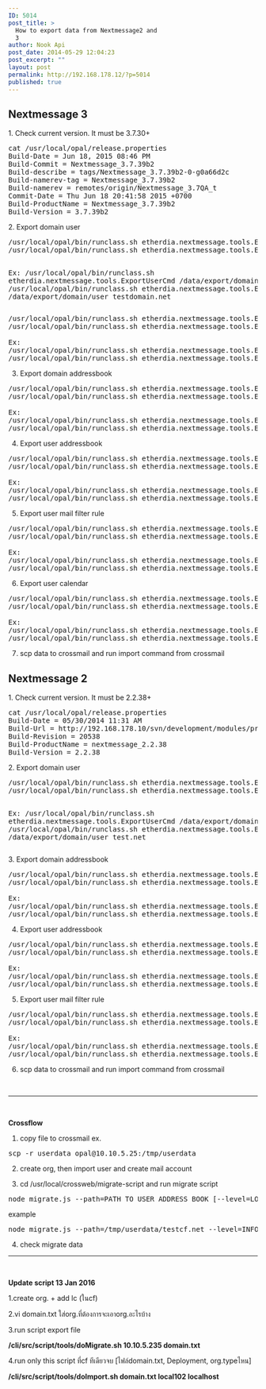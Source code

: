 ```yaml
---
ID: 5014
post_title: >
  How to export data from Nextmessage2 and
  3
author: Nook Api
post_date: 2014-05-29 12:04:23
post_excerpt: ""
layout: post
permalink: http://192.168.178.12/?p=5014
published: true
---
```

<h2>Nextmessage 3</h2>
1. Check current version. It must be 3.7.30+
<pre>cat /usr/local/opal/release.properties
Build-Date = Jun 18, 2015 08:46 PM
Build-Commit = Nextmessage_3.7.39b2
Build-describe = tags/Nextmessage_3.7.39b2-0-g0a66d2c
Build-namerev-tag = Nextmessage_3.7.39b2
Build-namerev = remotes/origin/Nextmessage_3.7QA_t
Commit-Date = Thu Jun 18 20:41:58 2015 +0700
Build-ProductName = Nextmessage_3.7.39b2
Build-Version = 3.7.39b2
</pre>
2. Export domain user
<pre>/usr/local/opal/bin/runclass.sh etherdia.nextmessage.tools.ExportUserCmd ${domain_export_path}
/usr/local/opal/bin/runclass.sh etherdia.nextmessage.tools.ExportUserCmd ${domain_export_path} ${domainName}

Ex:
/usr/local/opal/bin/runclass.sh etherdia.nextmessage.tools.ExportUserCmd /data/export/domain/user
/usr/local/opal/bin/runclass.sh etherdia.nextmessage.tools.ExportUserCmd /data/export/domain/user testdomain.net
</pre>
<pre>/usr/local/opal/bin/runclass.sh etherdia.nextmessage.tools.ExportAdminUserCmd ${domain_export_path}
/usr/local/opal/bin/runclass.sh etherdia.nextmessage.tools.ExportAdminUserCmd ${domain_export_path} ${domainName}

Ex:
/usr/local/opal/bin/runclass.sh etherdia.nextmessage.tools.ExportAdminUserCmd /data/export/domain/admin
/usr/local/opal/bin/runclass.sh etherdia.nextmessage.tools.ExportAdminUserCmd /data/export/domain/admin testdomain.net
</pre>
3. Export domain addressbook
<pre>/usr/local/opal/bin/runclass.sh etherdia.nextmessage.tools.ExportDomainAddressbookCmd ${domain_export_path}
/usr/local/opal/bin/runclass.sh etherdia.nextmessage.tools.ExportDomainAddressbookCmd ${domain_export_path} ${domainName}

Ex:
/usr/local/opal/bin/runclass.sh etherdia.nextmessage.tools.ExportDomainAddressbookCmd /data/export/domain/contact
/usr/local/opal/bin/runclass.sh etherdia.nextmessage.tools.ExportDomainAddressbookCmd /data/export/domain/contact test.net
</pre>
4. Export user addressbook
<pre>/usr/local/opal/bin/runclass.sh etherdia.nextmessage.tools.ExportAddressbookCmd ${user_export_path}
/usr/local/opal/bin/runclass.sh etherdia.nextmessage.tools.ExportAddressbookCmd ${user_export_path} ${domainName}

Ex:
/usr/local/opal/bin/runclass.sh etherdia.nextmessage.tools.ExportAddressbookCmd /data/export/userdata
/usr/local/opal/bin/runclass.sh etherdia.nextmessage.tools.ExportAddressbookCmd /data/export/userdata test.net
</pre>
5. Export user mail filter rule
<pre>/usr/local/opal/bin/runclass.sh etherdia.nextmessage.tools.ExportSieveCmd ${user_export_path}
/usr/local/opal/bin/runclass.sh etherdia.nextmessage.tools.ExportSieveCmd ${user_export_path} ${domainName}

Ex:
/usr/local/opal/bin/runclass.sh etherdia.nextmessage.tools.ExportSieveCmd /data/export/userdata
/usr/local/opal/bin/runclass.sh etherdia.nextmessage.tools.ExportSieveCmd /data/export/userdata test.net
</pre>
6. Export user calendar
<pre>/usr/local/opal/bin/runclass.sh etherdia.nextmessage.tools.ExportCalendarCmd ${user_export_path}
/usr/local/opal/bin/runclass.sh etherdia.nextmessage.tools.ExportCalendarCmd ${user_export_path} ${domainName}

Ex:
/usr/local/opal/bin/runclass.sh etherdia.nextmessage.tools.ExportCalendarCmd /data/export/userdata
/usr/local/opal/bin/runclass.sh etherdia.nextmessage.tools.ExportCalendarCmd /data/export/userdata test.net
</pre>
7. scp data to crossmail and run import command from crossmail
<h2>Nextmessage 2</h2>
1. Check current version. It must be 2.2.38+
<pre>cat /usr/local/opal/release.properties
Build-Date = 05/30/2014 11:31 AM 
Build-Url = http://192.168.178.10/svn/development/modules/projects/opal/branch/nextmessage_2.2.38 
Build-Revision = 20538 
Build-ProductName = nextmessage_2.2.38 
Build-Version = 2.2.38 
</pre>
2. Export domain user
<pre>/usr/local/opal/bin/runclass.sh etherdia.nextmessage.tools.ExportUserCmd ${domain_export_path}
/usr/local/opal/bin/runclass.sh etherdia.nextmessage.tools.ExportUserCmd ${domain_export_path} ${domainName}

Ex:
/usr/local/opal/bin/runclass.sh etherdia.nextmessage.tools.ExportUserCmd /data/export/domain/user
/usr/local/opal/bin/runclass.sh etherdia.nextmessage.tools.ExportUserCmd /data/export/domain/user test.net
</pre>
3. Export domain addressbook
<pre>/usr/local/opal/bin/runclass.sh etherdia.nextmessage.tools.ExportDomainAddressbookCmd ${domain_export_path}
/usr/local/opal/bin/runclass.sh etherdia.nextmessage.tools.ExportDomainAddressbookCmd ${domain_export_path} ${domainName}

Ex:
/usr/local/opal/bin/runclass.sh etherdia.nextmessage.tools.ExportDomainAddressbookCmd /data/export/domain
/usr/local/opal/bin/runclass.sh etherdia.nextmessage.tools.ExportDomainAddressbookCmd /data/export/domain test.net
</pre>
4. Export user addressbook
<pre>/usr/local/opal/bin/runclass.sh etherdia.nextmessage.tools.ExportAddressbookCmd ${user_export_path}
/usr/local/opal/bin/runclass.sh etherdia.nextmessage.tools.ExportAddressbookCmd ${user_export_path} ${domainName}

Ex:
/usr/local/opal/bin/runclass.sh etherdia.nextmessage.tools.ExportAddressbookCmd /data/export/userdata
/usr/local/opal/bin/runclass.sh etherdia.nextmessage.tools.ExportAddressbookCmd /data/export/userdata test.net
</pre>
5. Export user mail filter rule
<pre>/usr/local/opal/bin/runclass.sh etherdia.nextmessage.tools.ExportSieveCmd ${user_export_path}
/usr/local/opal/bin/runclass.sh etherdia.nextmessage.tools.ExportSieveCmd ${user_export_path} ${domainName}

Ex:
/usr/local/opal/bin/runclass.sh etherdia.nextmessage.tools.ExportSieveCmd /data/export/userdata
/usr/local/opal/bin/runclass.sh etherdia.nextmessage.tools.ExportSieveCmd /data/export/userdata test.net
</pre>
6. scp data to crossmail and run import command from crossmail

&nbsp;

<hr />

&nbsp;

<strong>Crossflow</strong>

1. copy file to crossmail ex.
<pre>scp -r userdata opal@10.10.5.25:/tmp/userdata
</pre>
2. create org, then import user and create mail account

3. cd /usr/local/crossweb/migrate-script and run migrate script
<pre>node migrate.js --path=PATH_TO_USER_ADDRESS_BOOK [--level=LOG_LEVEL]
</pre>
example
<pre>node migrate.js --path=/tmp/userdata/testcf.net --level=INFO
</pre>
4. check migrate data

<hr />

&nbsp;

**Update script 13 Jan 2016**

1.create org. + add lc (ในcf)

2.vi domain.txt ใส่org.ที่ต้องการจะเอาorg.อะไรบ้าง

3.run script export file

<strong>/cli/src/script/tools/doMigrate.sh 10.10.5.235 domain.txt</strong>

4.run only this script ที่cf ทีเดียวจบ [ไฟล์domain.txt, Deployment, org.typeไหน]

<strong><span class="s1">/cli/src/script/tools/doImport.sh domain.txt local102 localhost </span></strong>